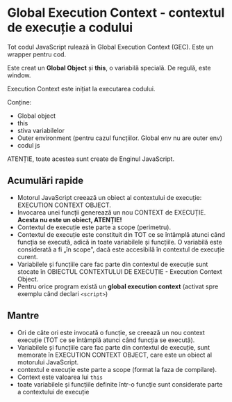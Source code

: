 # Global Execution Context - contextul de execuție a codului
Tot codul JavaScript rulează în Global Execution Context (GEC). Este un wrapper pentru cod.

Este creat un **Global Object** și **this**, o variabilă specială. De regulă, este window.

Execution Context este inițiat la executarea codului.

Conține:
- Global object
- this
- stiva variabilelor
- Outer environment (pentru cazul funcțiilor. Global env nu are outer env)
- codul js

ATENȚIE, toate acestea sunt create de Enginul JavaScript.

## Acumulări rapide
- Motorul JavaScript creează un obiect al contextului de execuție: EXECUTION CONTEXT OBJECT.
- Invocarea unei funcții generează un nou CONTEXT de EXECUȚIE. **Acesta nu este un obiect, ATENȚIE!**
- Contextul de execuție este parte a scope (perimetru).
- Contextul de execuție este constituit din TOT ce se întâmplă atunci când funcția se execută, adică in toate variabilele și funcțiile. O variabilă este considerată a fi „în scope", dacă este accesibilă în contextul de execuție curent.
- Variabilele și funcțiile care fac parte din contextul de execuție sunt stocate în OBIECTUL CONTEXTULUI DE EXECUȚIE - Execution Context Object.
- Pentru orice program există un **global execution context** (activat spre exemplu când declari `<script>`)

## Mantre
- Ori de câte ori este invocată o funcție, se creează un nou context execuție (TOT ce se întâmplă atunci când funcția se execută).
- Variabilele și funcțiile care fac parte din contextul de execuție, sunt memorate în EXECUTION CONTEXT OBJECT, care este un obiect al motorului JavaScript.
- contextul e execuție este parte a scope (format la faza de compilare).
- Context este valoarea lui ```this```
- toate variabilele și funcțiile definite într-o funcție sunt considerate parte a contextului de execuție

